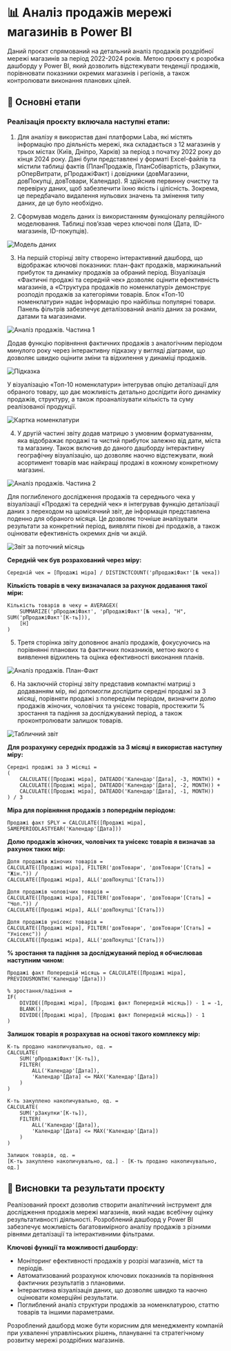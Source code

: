 # 📊 Аналіз продажів мережі магазинів в Power BI
Даний проєкт спрямований на детальний аналіз продажів роздрібної мережі магазинів за період 2022-2024 років. Метою проєкту є розробка дашборду у Power BI, який дозволить відстежувати тенденції продажів, порівнювати показники окремих магазинів і регіонів, а також контролювати виконання планових цілей.
## 📌 Основні етапи
### Реалізація проєкту включала наступні етапи:
1. Для аналізу я використав дані платформи Laba, які містять інформацію про діяльність мережі, яка складається з 12 магазинів у трьох містах (Київ, Дніпро, Харків) за період з початку 2022 року до кінця 2024 року. Дані були представлені у форматі Excel-файлів та містили таблиці фактів (ПланПродажів, ПланСобівартість, рЗакупки, рОперВитрати, рПродажіФакт) і довідники (довМагазини, довПокупці, довТовари, Календар). Я здійснив первинну очистку та перевірку даних, щоб забезпечити їхню якість і цілісність. Зокрема, це передбачало видалення нульових значень та змінення типу даних, де це було необхідно.

2. Сформував модель даних із використанням функціоналу реляційного моделювання. Таблиці пов’язав через ключові поля (Дата, ID-магазинів, ID-покупців).

![Модель даних](Images/Модель%20даних.png)

3. На першій сторінці звіту створено інтерактивний дашборд, що відображає ключові показники: план-факт продажів, маржинальний прибуток та динаміку продажів за обраний період. Візуалізація «Фактичні продажі та середній чек» дозволяє оцінити ефективність магазинів, а «Структура продажів по номенклатурі» демонструє розподіл продажів за категоріями товарів. Блок «Топ-10 номенклатури» надає інформацію про найбільш популярні товари. Панель фільтрів забезпечує деталізований аналіз даних за роками, датами та магазинами.

![Аналіз продажів. Частина 1](Images/Аналіз%20продажів.%20Частина%201.png)

Додав функцію порівняння фактичних продажів з аналогічним періодом минулого року через інтерактивну підказку у вигляді діаграми, що дозволяє швидко оцінити зміни та відхилення у динаміці продажів.

![Підказка](Images/Підказка.png)

У візуалізацію «Топ-10 номенклатури» інтегрував опцію деталізації для обраного товару, що дає можливість детально дослідити його динаміку продажів, структуру, а також проаналізувати кількість та суму реалізованої продукції.

![Картка номенклатури](Images/Картка%20номенклатури.png)

4. У другій частині звіту додав матрицю з умовним форматуванням, яка відображає продажі та чистий прибуток залежно від дати, міста та магазину. Також включив до даного дашборду інтерактивну географічну візуалізацію, що дозволяє наочно відстежувати, який асортимент товарів має найкращі продажі в кожному конкретному магазині.

![Аналіз продажів. Частина 2](Images/Аналіз%20продажів.%20Частина%202.png)

Для поглибленого дослідження продажів та середнього чека у візуалізації «Продажі та середній чек» я інтегрував функцію деталізації даних з переходом на щомісячний звіт, де інформація представлена поденно для обраного місяця. Це дозволяє точніше аналізувати результати за конкретний період, виявляти пікові дні продажів, а також оцінювати ефективність окремих днів чи акцій.

![Звіт за поточний місяць](Images/Звіт%20за%20поточний%20місяць.png)

**Середній чек був розрахований через міру:**
```DAX
Середній чек = [Продажі міра] / DISTINCTCOUNT('рПродажіФакт'[№ чека])
```

**Кількість товарів в чеку визначалася за рахунок додавання такої міри:**
```DAX
Кількість товарів в чеку = AVERAGEX(
    SUMMARIZE('рПродажіФакт', 'рПродажіФакт'[№ чека], "Н", SUM('рПродажіФакт'[К-ть])),
    [Н]
)
```

5. Третя сторінка звіту доповнює аналіз продажів, фокусуючись на порівнянні планових та фактичних показників, метою якого є виявлення відхилень та оцінка ефективності виконання планів.

![Аналіз продажів. План-Факт](Images/Аналіз%20продажів.%20План-Факт.png)

6. На заключній сторінці звіту представив компактні матриці з додаванням мір, які допомогли дослідити середні продажі за 3 місяці, порівняти продажі з попереднім періодом, визначити долю продажів жіночих, чоловічих та унісекс товарів, простежити % зростання та падіння за досліджуваний період, а також проконтролювати залишок товарів.

![Табличний звіт](Images/Табличний%20звіт.png)

**Для розрахунку середніх продажів за 3 місяці я використав наступну міру:**
```DAX
Середні продажі за 3 місяці = 
(
    CALCULATE([Продажі міра], DATEADD('Календар'[Дата], -3, MONTH)) +
    CALCULATE([Продажі міра], DATEADD('Календар'[Дата], -2, MONTH)) +
    CALCULATE([Продажі міра], DATEADD('Календар'[Дата], -1, MONTH))
) / 3
```

**Міра для порівняння продажів з попереднім періодом:**
```DAX
Продажі факт SPLY = CALCULATE([Продажі міра], SAMEPERIODLASTYEAR('Календар'[Дата]))
```

**Долю продажів жіночих, чоловічих та унісекс товарів я визначав за рахунок таких мір:**
```DAX
Доля продажів жіночих товарів = 
CALCULATE([Продажі міра], FILTER('довТовари', 'довТовари'[Стать] = "Жін.")) / 
CALCULATE([Продажі міра], ALL('довПокупці'[Стать]))
```

```DAX
Доля продажів чоловічих товарів = 
CALCULATE([Продажі міра], FILTER('довТовари', 'довТовари'[Стать] = "Чол.")) / 
CALCULATE([Продажі міра], ALL('довПокупці'[Стать]))
```

```DAX
Доля продажів унісекс товарів = 
CALCULATE([Продажі міра], FILTER('довТовари', 'довТовари'[Стать] = "Унісекс")) / 
CALCULATE([Продажі міра], ALL('довПокупці'[Стать]))
```

**% зростання та падіння за досліджуваний період я обчислював наступним чином:**
```DAX
Продажі факт Попередній місяць = CALCULATE([Продажі міра], PREVIOUSMONTH('Календар'[Дата]))
```

```DAX
% зростання/падіння = 
IF(
    DIVIDE([Продажі міра], [Продажі факт Попередній місяць]) - 1 = -1, 
    BLANK(), 
    DIVIDE([Продажі міра], [Продажі факт Попередній місяць]) - 1
)
```

**Залишок товарів я розрахував на основі такого комплексу мір:**
```DAX
К-ть продано накопичувально, од. = 
CALCULATE(
    SUM('рПродажіФакт'[К-ть]), 
    FILTER(
        ALL('Календар'[Дата]), 
        'Календар'[Дата] <= MAX('Календар'[Дата])
    )
)
```

```DAX
К-ть закуплено накопичувально, од. = 
CALCULATE(
    SUM('рЗакупки'[К-ть]), 
    FILTER(
        ALL('Календар'[Дата]), 
        'Календар'[Дата] <= MAX('Календар'[Дата])
    )
)
```

```DAX
Залишок товарів, од. = 
[К-ть закуплено накопичувально, од.] - [К-ть продано накопичувально, од.]
```

## 📝 Висновки та результати проєкту

Реалізований проєкт дозволив створити аналітичний інструмент для дослідження продажів мережі магазинів, який надає всебічну оцінку результативності діяльності. Розроблений дашборд у Power BI забезпечує можливість багатовимірного аналізу продажів з різними рівнями деталізації та інтерактивними фільтрами.

**Ключові функції та можливості дашборду:**

- Моніторинг ефективності продажів у розрізі магазинів, міст та періодів.
- Автоматизований розрахунок ключових показників та порівняння фактичних результатів з плановими.
- Інтерактивна візуалізація даних, що дозволяє швидко та наочно оцінювати комерційні результати.
- Поглиблений аналіз структури продажів за номенклатурою, статтю товарів та іншими параметрами.

Розроблений дашборд може бути корисним для менеджменту компаній при ухваленні управлінських рішень, плануванні та стратегічному розвитку мережі роздрібних магазинів.

